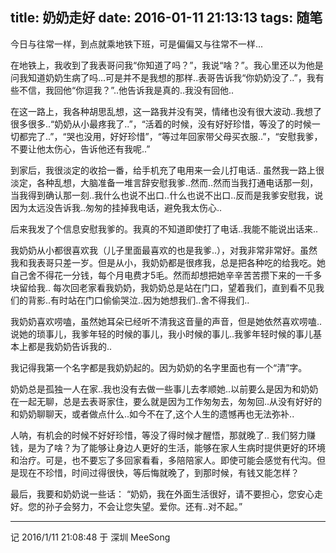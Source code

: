 title: 奶奶走好
date: 2016-01-11 21:13:13
tags: 随笔
---

今日与往常一样，到点就乘地铁下班，可是偏偏又与往常不一样...

在地铁上，我收到了我表哥问我“你知道了吗？”，我说“啥？”。我心里还以为他是问我知道奶奶生病了吗...可是并不是我想的那样..表哥告诉我“你奶奶没了..”，我有些不信，我回他“你逗我？”..他告诉我是真的..我没有回他..

<!-- more -->

在这一路上，我各种胡思乱想，这一路我并没有哭，情绪也没有很大波动..我想了很多很多..“奶奶从小最疼我了..”，“活着的时候，没有好好珍惜，等没了的时候一切都完了..”，“哭也没用，好好珍惜”，“等过年回家带父母买衣服..”，“安慰我爹，不要让他太伤心，告诉他还有我呢..”

到家后，我很淡定的收拾一番，给手机充了电用来一会儿打电话..
虽然我一路上很淡定，各种乱想，大脑准备一堆言辞安慰我爹..然而..然而当我打通电话那一刻，当我得到确认那一刻..我什么也说不出口..什么也说不出口..反而是我爹安慰我，说因为太远没告诉我..匆匆的挂掉我电话，避免我太伤心..

后来我发了个信息安慰我爹的。我真的不知道即使打了电话..我能不能说出话来..

我奶奶从小都很喜欢我（儿子里面最喜欢的也是我爹..），对我非常非常好。虽然我和我表哥只差一岁。但是从小，我奶奶都是很疼我，总是把各种吃的给我吃。她自己舍不得花一分钱，每个月电费才5毛。然而却想把她辛辛苦苦攒下来的一千多块留给我..
每次回老家看我奶奶，我奶奶总是站在门口，望着我们，直到看不见我们的背影..有时站在门口偷偷哭泣..因为她想我们..舍不得我们..

我奶奶喜欢唠嗑，虽然她耳朵已经听不清我这音量的声音，但是她依然喜欢唠嗑..说她的琐事儿，我爹年轻的时候的事儿，我小时候的事儿..我爹年轻时候的事儿基本上都是我奶奶告诉我的..

我记得我第一个名字都是我奶奶起的。因为奶奶的名字里面也有一个“清”字。

奶奶总是孤独一人在家..我也没有去做一些事儿去孝顺她..以前要么是因为和奶奶在一起无聊，总是去表哥家住，要么就是因为工作匆匆去，匆匆回..从没有好好的和奶奶聊聊天，或者做点什么..如今不在了,这个人生的遗憾再也无法弥补..

人呐，有机会的时候不好好珍惜，等没了得时候才醒悟，那就晚了..
我们努力赚钱，是为了啥？为了能够让身边人更好的生活，能够在家人生病时提供更好的环境和治疗。可是，也不要忘了多回家看看，多陪陪家人。即使可能会感觉有代沟。但是现在不珍惜，时间过得很快，等后悔就晚了，到那时候，有钱又能怎样？

最后，我要和奶奶说一些话：
“奶奶，我在外面生活很好，请不要担心，您安心走好。您的孙子会努力，不会让您失望。爱你。还有..对不起。”

----------

记 2016/1/11 21:08:48 
于 深圳
MeeSong